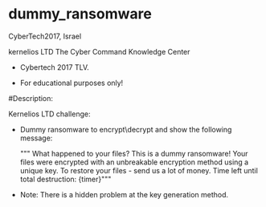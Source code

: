 # dummy_ransomware
CyberTech2017, Israel

kernelios LTD 
The Cyber Command Knowledge Center

 - Cybertech 2017 TLV.
 
 - For educational purposes only!

#Description:

Kernelios LTD challenge:

 - Dummy ransomware to encrypt\decrypt and show the following message:
 
	"""
        What happened to your files?
        This is a dummy ransomware!
        Your files were encrypted with an unbreakable encryption
        method using a unique key.
        To restore your files - send us a lot of money.
        Time left until total destruction: {timer}"""

 - Note: There is a hidden problem at the key generation method.


